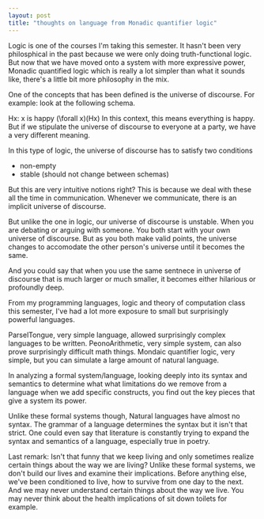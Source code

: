 ```yaml
---
layout: post
title: "thoughts on language from Monadic quantifier logic"
---
```


Logic is one of the courses I'm taking this semester.
It hasn't been very philosphical in the past because we were only doing truth-functional logic. But now that we have moved onto a system with more expressive power, Monadic quantified logic which is really a lot simpler than what it sounds like, there's a little bit more philosophy in the mix.

One of the concepts that has been defined is the universe of discourse.
For example: look at the following schema.

Hx: x is happy
(\forall x)(Hx)
In this context, this means everything is happy.
But if we stipulate the universe of discourse to everyone at a party, we have a very different meaning. 

In this type of logic, the universe of discourse has to satisfy two conditions
 * non-empty
 * stable (should not change between schemas)

But this are very intuitive notions right? This is because we deal with these all the time in communication. Whenever we communicate, there is an implicit universe of discourse.

But unlike the one in logic, our universe of discourse is unstable. When you are debating or arguing with someone. You both start with your own universe of discourse. But as you both make valid points, the universe changes to accomodate the other person's universe until it becomes the same. 

And you could say that when you use the same sentnece in universe of discourse that is much larger or much smaller, it becomes either hilarious or profoundly deep.

From my programming languages, logic and theory of computation class this semester, I've had a lot more exposure to small but surprisingly powerful languages.

ParselTongue, very simple language, allowed surprisingly complex languages to be written.
PeonoArithmetic, very simple system, can also prove surprisingly difficult math things.
Mondaic quantifier logic, very simple, but you can simulate a large amount of natural language.

In analyzing a formal system/language, looking deeply into its syntax and semantics to determine what what limitations do we remove from a language when we add specific constructs, you find out the key pieces that give a system its power.

Unlike these formal systems though, Natural languages have almost no syntax. The grammar of a language determines the syntax but it isn't that strict. One could even say that literature is constantly trying to expand the syntax and semantics of a language, especially true in poetry.

Last remark:
Isn't that funny that we keep living and only sometimes realize certain things about the way we are living? Unlike these formal systems, we don't build our lives and examine their implications. Before anything else, we've been conditioned to live, how to survive from one day to the next. And we may never understand certain things about the way we live. You may never think about the health implications of sit down toilets for example. 
